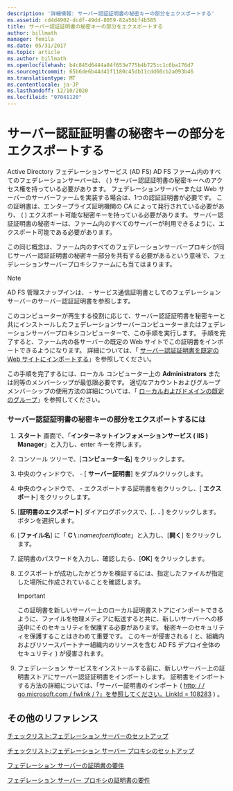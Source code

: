 ```yaml
---
description: '詳細情報: サーバー認証証明書の秘密キーの部分をエクスポートする'
ms.assetid: cd4d4902-dcdf-49dd-8059-82a56bf4b585
title: サーバー認証証明書の秘密キーの部分をエクスポートする
author: billmath
manager: femila
ms.date: 05/31/2017
ms.topic: article
ms.author: billmath
ms.openlocfilehash: b4c845d6444a84f653e775b4b725cc1c6ba176d7
ms.sourcegitcommit: 65b6de6b44d41f1180c45db11cdd60cb2a093b46
ms.translationtype: MT
ms.contentlocale: ja-JP
ms.lasthandoff: 12/10/2020
ms.locfileid: "97041120"
---
```

# <a name="export-the-private-key-portion-of-a-server-authentication-certificate"></a>サーバー認証証明書の秘密キーの部分をエクスポートする

Active Directory フェデレーションサービス (AD FS) AD FS ファーム内のすべてのフェデレーションサーバーは、 \( \) サーバー認証証明書の秘密キーへのアクセス権を持っている必要があります。 フェデレーションサーバーまたは Web サーバーのサーバーファームを実装する場合は、1つの認証証明書が必要です。 この証明書は、エンタープライズ証明機関の CA によって発行されている必要があり、 \( \) エクスポート可能な秘密キーを持っている必要があります。 サーバー認証証明書の秘密キーは、ファーム内のすべてのサーバーが利用できるように、エクスポート可能である必要があります。

この同じ概念は、ファーム内のすべてのフェデレーションサーバープロキシが同じサーバー認証証明書の秘密キー部分を共有する必要があるという意味で、フェデレーションサーバープロキシファームにも当てはまります。

> [!NOTE]
> AD FS 管理スナップインは、 \- サービス通信証明書としてのフェデレーションサーバーのサーバー認証証明書を参照します。

このコンピューターが再生する役割に応じて、サーバー認証証明書を秘密キーと共にインストールしたフェデレーションサーバーコンピューターまたはフェデレーションサーバープロキシコンピューターで、この手順を実行します。 手順を完了すると、ファーム内の各サーバーの既定の Web サイトでこの証明書をインポートできるようになります。 詳細については、「 [サーバー認証証明書を既定の Web サイトにインポートする](Import-a-Server-Authentication-Certificate-to-the-Default-Web-Site.md)」を参照してください。

この手順を完了するには、ローカル コンピューター上の **Administrators** または同等のメンバーシップが最低限必要です。  適切なアカウントおよびグループメンバーシップの使用方法の詳細については、「 [ローカルおよびドメインの既定のグループ](https://go.microsoft.com/fwlink/?LinkId=83477)」を参照してください。

### <a name="to-export-the-private-key-portion-of-a-server-authentication-certificate"></a>サーバー認証証明書の秘密キーの部分をエクスポートするには

1. **スタート** 画面で、「**インターネットインフォメーションサービス \( IIS \) Manager**」と入力し、enter キーを押します。

2. コンソール ツリーで、[**コンピューター名**] をクリックします。

3. 中央のウィンドウで、 \- [ **サーバー証明書**] をダブルクリックします。

4. 中央のウィンドウで、 \- エクスポートする証明書を右クリックし、[ **エクスポート**] をクリックします。

5. [**証明書のエクスポート**] ダイアログボックスで、[.. **.** ] をクリックします。 ボタンを選択します。

6. [**ファイル名**] に「 **C \\ :**<em>nameofcertificate</em>」と入力し、[**開く**] をクリックします。

7. 証明書のパスワードを入力し、確認したら、[**OK**] をクリックします。

8. エクスポートが成功したかどうかを検証するには、指定したファイルが指定した場所に作成されていることを確認します。

   > [!IMPORTANT]
   > この証明書を新しいサーバー上のローカル証明書ストアにインポートできるように、ファイルを物理メディアに転送すると共に、新しいサーバーへの移送中にそのセキュリティを保護する必要があります。 秘密キーのセキュリティを保護することはきわめて重要です。 このキーが侵害される \( と、組織内およびリソースパートナー組織内のリソースを含む AD FS デプロイ全体のセキュリティ \) が侵害されます。

9. フェデレーション サービスをインストールする前に、新しいサーバー上の証明書ストアにサーバー認証証明書をインポートします。 証明書をインポートする方法の詳細については、「サーバー証明書のインポート \( [http: \/ \/ go.microsoft.com \/ fwlink \/ ?」を参照してください。LinkId \= 108283](https://go.microsoft.com/fwlink/?LinkId=108283) \) 。

## <a name="additional-references"></a>その他のリファレンス
[チェックリスト:フェデレーション サーバーのセットアップ](Checklist--Setting-Up-a-Federation-Server.md)

[チェックリスト:フェデレーション サーバー プロキシのセットアップ](Checklist--Setting-Up-a-Federation-Server-Proxy.md)

[フェデレーション サーバーの証明書の要件](../design/certificate-requirements-for-federation-servers.md)

[フェデレーション サーバー プロキシの証明書の要件](/previous-versions/windows/it-pro/windows-server-2012-R2-and-2012/dd807054(v=ws.11))

